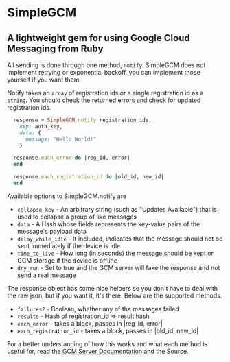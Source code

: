 # SimpleGCM
## A lightweight gem for using Google Cloud Messaging from Ruby

All sending is done through one method, `notify`. SimpleGCM does not implement retrying or exponential backoff, you can implement those yourself if you want them.

Notify takes an `array` of registration ids or a single registration id as a `string`. You should check the returned errors and check for updated registration ids.

```ruby
  response = SimpleGCM.notify registration_ids, 
    key: auth_key, 
    data: {
      message: "Hello World!"
    }

  response.each_error do |reg_id, error|
  end

  response.each_registration_id do |old_id, new_id|
  end
```

Available options to SimpleGCM.notify are

  * `collapse_key` - An arbitrary string (such as "Updates Available") that is used to collapse a group of like messages
  * `data` - A Hash whose fields represents the key-value pairs of the message's payload data 
  * `delay_while_idle` - If included, indicates that the message should not be sent immediately if the device is idle
  * `time_to_live` - How long (in seconds) the message should be kept on GCM storage if the device is offline
  * `dry_run` - Set to true and the GCM server will fake the response and not send a real message

The response object has some nice helpers so you don't have to deal with the raw json, but if you want it, it's there. Below are the supported methods.

  * `failures?` - Boolean, whether any of the messages failed
  * `results` - Hash of registration_id => result hash
  * `each_error` - takes a block, passes in |reg_id, error|
  * `each_registration_id` - takes a block, passes in |old_id, new_id|


For a better understanding of how this works and what each method is useful for, read the [GCM Server Documentation](http://developer.android.com/guide/google/gcm/gcm.html#server) and the Source.